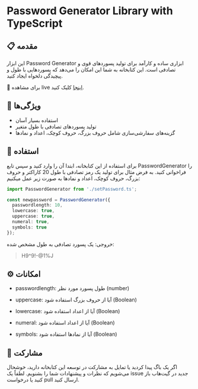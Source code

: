 # Password Generator Library with TypeScript

## 📋 مقدمه
این ابزار Password Generator ابزاری ساده و کارآمد برای تولید پسوردهای قوی و تصادفی است. این کتابخانه به شما این امکان را می‌دهد که پسوردهایی با طول و پیچیدگی دلخواه ایجاد کنید.

🚀 برای مشاهده live [اینجا](https://passwordsaz.liara.run/) کلیک کنید. 

## 🌟 ویژگی‌ها
- استفاده بسیار آسان
- تولید پسوردهای تصادفی با طول متغیر
- گزینه‌های سفارشی‌سازی شامل حروف بزرگ، حروف کوچک، اعداد و نمادها

## 🤔 استفاده 
برای استفاده از این کتابخانه، ابتدا آن را وارد کنید و سپس تابع PasswordGenerator را فراخوانی کنید. به فرض مثال برای تولید یک رمز تصادفی با طول 20 کاراکتر و حروف بزرگ، حروف کوچک، اعداد و نمادها به صورت زیر عمل میکنیم:

```typeScript
import PasswordGenerator from './setPassword.ts';

const newpassword = PasswordGenerator({
  passwordlength: 10,
  lowercase: true,
  uppercase: true,
  numeral: true,
  symbols: true
});
```

خروجی: یک پسورد تصادفی به طول مشخص شده:

> H9^9!-@1%J


## ⚙ امکانات

- passwordlength: طول پسورد مورد نظر (number)

- uppercase: آیا از حروف بزرگ استفاده شود (Boolean)

- lowercase: آیا از اعداد استفاده شود (Boolean)

- numeral: آیا از اعداد استفاده شود (Boolean)

- symbols: آیا از نمادها استفاده شود (Boolean)


## 🤝 مشارکت

اگر یک باگ پیدا کردید یا تمایل به مشارکت در توسعه این کتابخانه دارید، خوشحال می‌شویم که نظرات و پیشنهادات شما را بشنویم. لطفاً یک issue جدید در گیت‌هاب باز کنید یا درخواست pull ارسال کنید.